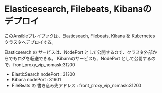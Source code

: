# Elasticesearch, Filebeats, Kibanaのデプロイ

このAnsibleプレイブックは、Elasticseach, Filebeats, Kibana を Kubernetesクラスタへデプロイする。

Elasticsearch の サービスは、NodePort として公開するので、クラスタ外部からでもログを転送できる。
Kibanaのサービスも、NodePort として公開するので、front_proxy_vip_nomask:31200 


* ElasticSearch nodePort : 31200
* Kibana nodePort : 31601
* FileBeats の 書き込み先アドレス : front_proxy_vip_nomask:31200


